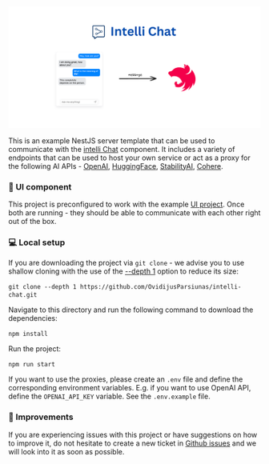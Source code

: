 ![intelli Chat](../../../assets/readme/nestjs-connect.png)

This is an example NestJS server template that can be used to communicate with the [intelli Chat](https://www.npmjs.com/package/intelli-chat) component. It includes a variety of endpoints that can be used to host your own service or act as a proxy for the following AI APIs - [OpenAI](https://openai.com/blog/openai-api), [HuggingFace](https://huggingface.co/docs/api-inference/index), [StabilityAI](https://stability.ai/), [Cohere](https://docs.cohere.com/docs).

### :calling: UI component

This project is preconfigured to work with the example [UI project](https://github.com/OvidijusParsiunas/intelli-chat/tree/main/example-servers/ui). Once both are running - they should be able to communicate with each other right out of the box.

### :computer: Local setup

If you are downloading the project via `git clone` - we advise you to use shallow cloning with the use of the [--depth 1](https://www.perforce.com/blog/vcs/git-beyond-basics-using-shallow-clones) option to reduce its size:

```
git clone --depth 1 https://github.com/OvidijusParsiunas/intelli-chat.git
```

Navigate to this directory and run the following command to download the dependencies:

```
npm install
```

Run the project:

```
npm run start
```

If you want to use the proxies, please create an `.env` file and define the corresponding environment variables. E.g. if you want to use OpenAI API, define the `OPENAI_API_KEY` variable. See the `.env.example` file.

### :wrench: Improvements

If you are experiencing issues with this project or have suggestions on how to improve it, do not hesitate to create a new ticket in [Github issues](https://github.com/OvidijusParsiunas/intelli-chat/issues) and we will look into it as soon as possible.
